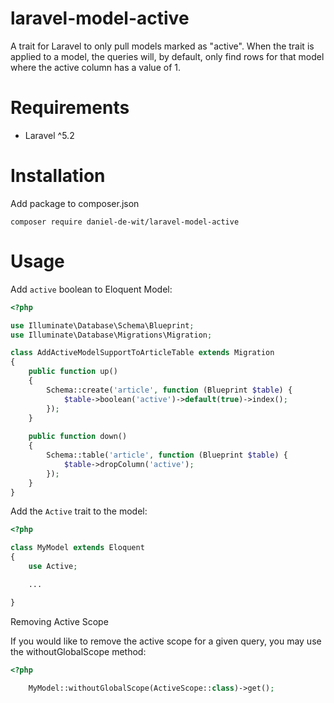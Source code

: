 # laravel-model-active
A trait for Laravel to only pull models marked as "active". When the trait is applied to
a model, the queries will, by default, only find rows for that model where
the active column has a value of 1.

# Requirements

- Laravel ^5.2

# Installation

Add package to composer.json

`composer require daniel-de-wit/laravel-model-active`

# Usage

Add `active` boolean to Eloquent Model:

```php
<?php

use Illuminate\Database\Schema\Blueprint;
use Illuminate\Database\Migrations\Migration;

class AddActiveModelSupportToArticleTable extends Migration
{
    public function up()
    {
        Schema::create('article', function (Blueprint $table) {
            $table->boolean('active')->default(true)->index();
        });
    }
    
    public function down()
    {
        Schema::table('article', function (Blueprint $table) {
            $table->dropColumn('active');
        });
    }
}
```


Add the `Active` trait to the model:

```php
<?php

class MyModel extends Eloquent
{
    use Active;

    ...

}
```

Removing Active Scope

If you would like to remove the active scope for a given query, you may use the withoutGlobalScope method:

```php
<?php

    MyModel::withoutGlobalScope(ActiveScope::class)->get();
```